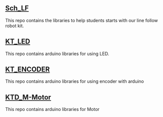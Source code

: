 ## [Sch_LF](./projects/Sch_LF.md)

This repo contains the libraries to help students starts with our line follow robot kit.

## [KT_LED](./projects/KT_LED.md)

This repo contains arduino libraries for using LED.

## [KT_ENCODER](./projects/KT_ENCODER.md)

This repo contains arduino libraries for using encoder with arduino

## [KTD_M-Motor](./projects/KTD_M-Motor.md)

This repo contains arduino libraries for Motor

